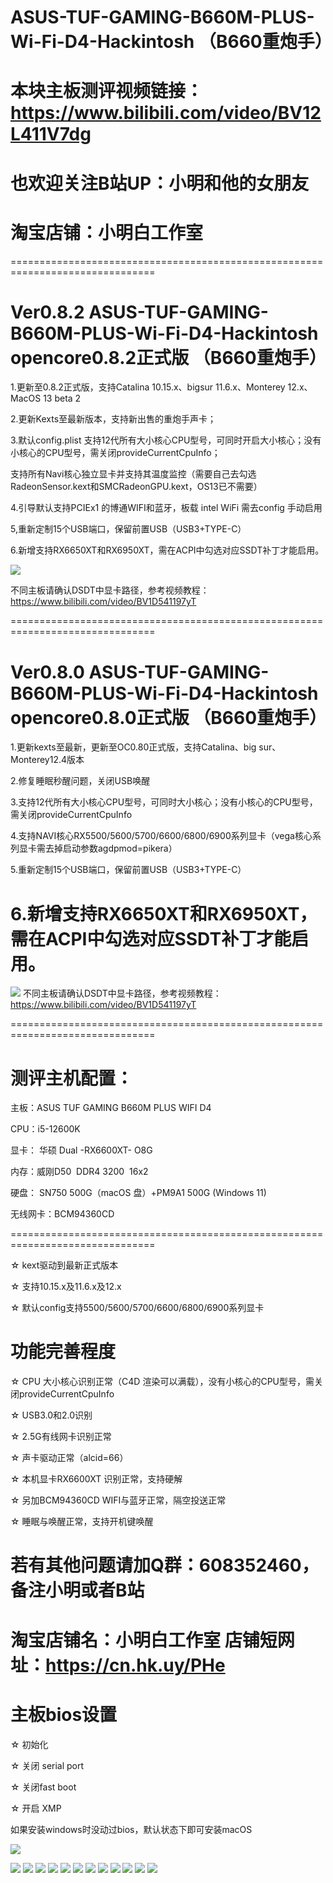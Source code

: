 # ASUS-TUF-GAMING-B660M-PLUS-Wi-Fi-D4-Hackintosh （B660重炮手）

# 本块主板测评视频链接：https://www.bilibili.com/video/BV12L411V7dg

# 也欢迎关注B站UP：小明和他的女朋友   

# 淘宝店铺：小明白工作室


===============================================================================
# Ver0.8.2  ASUS-TUF-GAMING-B660M-PLUS-Wi-Fi-D4-Hackintosh  opencore0.8.2正式版 （B660重炮手）

1.更新至0.8.2正式版，支持Catalina 10.15.x、bigsur 11.6.x、Monterey 12.x、MacOS 13 beta 2

2.更新Kexts至最新版本，支持新出售的重炮手声卡；

3.默认config.plist 支持12代所有大小核心CPU型号，可同时开启大小核心；没有小核心的CPU型号，需关闭provideCurrentCpuInfo；

支持所有Navi核心独立显卡并支持其温度监控（需要自己去勾选RadeonSensor.kext和SMCRadeonGPU.kext，OS13已不需要）

4.引导默认支持PCIEx1 的博通WIFI和蓝牙，板载 intel WiFi 需去config 手动启用

5,重新定制15个USB端口，保留前置USB（USB3+TYPE-C）

6.新增支持RX6650XT和RX6950XT，需在ACPI中勾选对应SSDT补丁才能启用。

![](https://github.com/Xmingbai/ASUS-TUF-GAMING-B660M-PLUS-Wi-Fi-D4-Hackintosh/blob/main/RX6650XT%26RX6950XT.png)

不同主板请确认DSDT中显卡路径，参考视频教程：https://www.bilibili.com/video/BV1D541197yT

===============================================================================
# Ver0.8.0  ASUS-TUF-GAMING-B660M-PLUS-Wi-Fi-D4-Hackintosh  opencore0.8.0正式版 （B660重炮手）
1.更新kexts至最新，更新至OC0.80正式版，支持Catalina、big sur、Monterey12.4版本

2.修复睡眠秒醒问题，关闭USB唤醒

3.支持12代所有大小核心CPU型号，可同时大小核心；没有小核心的CPU型号，需关闭provideCurrentCpuInfo

4.支持NAVI核心RX5500/5600/5700/6600/6800/6900系列显卡（vega核心系列显卡需去掉启动参数agdpmod=pikera）

5.重新定制15个USB端口，保留前置USB（USB3+TYPE-C）

# 6.新增支持RX6650XT和RX6950XT，需在ACPI中勾选对应SSDT补丁才能启用。
![](https://github.com/Xmingbai/ASUS-TUF-GAMING-B660M-PLUS-Wi-Fi-D4-Hackintosh/blob/main/RX6650XT%26RX6950XT.png)
不同主板请确认DSDT中显卡路径，参考视频教程：https://www.bilibili.com/video/BV1D541197yT


===============================================================================


# 测评主机配置：

主板：ASUS TUF GAMING B660M PLUS WIFI D4

CPU：i5-12600K

显卡： 华硕 Dual -RX6600XT- O8G

内存：威刚D50  DDR4 3200  16x2

硬盘： SN750 500G（macOS 盘）+PM9A1 500G (Windows 11)

无线网卡：BCM94360CD 

===============================================================================

☆ kext驱动到最新正式版本

☆ 支持10.15.x及11.6.x及12.x

☆ 默认config支持5500/5600/5700/6600/6800/6900系列显卡


#  功能完善程度

☆ CPU 大小核心识别正常（C4D 渲染可以满载），没有小核心的CPU型号，需关闭provideCurrentCpuInfo

☆ USB3.0和2.0识别

☆ 2.5G有线网卡识别正常

☆ 声卡驱动正常（alcid=66）

☆ 本机显卡RX6600XT 识别正常，支持硬解

☆ 另加BCM94360CD WIFI与蓝牙正常，隔空投送正常

☆ 睡眠与唤醒正常，支持开机键唤醒

# 若有其他问题请加Q群：608352460，备注小明或者B站


# 淘宝店铺名：小明白工作室  店铺短网址：https://cn.hk.uy/PHe

# 主板bios设置

☆ 初始化 

☆ 关闭 serial port

☆ 关闭fast boot

☆ 开启 XMP

如果安装windows时没动过bios，默认状态下即可安装macOS


![](https://github.com/Xmingbai/ASUS-TUF-GAMING-B560M-PLUS-Wi-Fi-D4-Hackintosh/blob/main/1.png)

![](https://github.com/Xmingbai/ASUS-TUF-GAMING-B560M-PLUS-Wi-Fi-D4-Hackintosh/blob/main/2.png)
![](https://github.com/Xmingbai/ASUS-TUF-GAMING-B560M-PLUS-Wi-Fi-D4-Hackintosh/blob/main/DIMM.png)
![](https://github.com/Xmingbai/ASUS-TUF-GAMING-B560M-PLUS-Wi-Fi-D4-Hackintosh/blob/main/NVME.png)
![](https://github.com/Xmingbai/ASUS-TUF-GAMING-B560M-PLUS-Wi-Fi-D4-Hackintosh/blob/main/USB.png)
![](https://github.com/Xmingbai/ASUS-TUF-GAMING-B560M-PLUS-Wi-Fi-D4-Hackintosh/blob/main/RX6600XT.png)
![](https://github.com/Xmingbai/ASUS-TUF-GAMING-B560M-PLUS-Wi-Fi-D4-Hackintosh/blob/main/BT.png)
![](https://github.com/Xmingbai/ASUS-TUF-GAMING-B560M-PLUS-Wi-Fi-D4-Hackintosh/blob/main/BCM%20WIFI.png)
![](https://github.com/Xmingbai/ASUS-TUF-GAMING-B560M-PLUS-Wi-Fi-D4-Hackintosh/blob/main/audio.png)
![](https://github.com/Xmingbai/ASUS-TUF-GAMING-B560M-PLUS-Wi-Fi-D4-Hackintosh/blob/main/air%20drop.png)
![](https://github.com/Xmingbai/ASUS-TUF-GAMING-B560M-PLUS-Wi-Fi-D4-Hackintosh/blob/main/R23.png)
![](https://github.com/Xmingbai/ASUS-TUF-GAMING-B560M-PLUS-Wi-Fi-D4-Hackintosh/blob/main/Geekbench.png)
![](https://github.com/Xmingbai/ASUS-TUF-GAMING-B560M-PLUS-Wi-Fi-D4-Hackintosh/blob/main/C4d.png)


